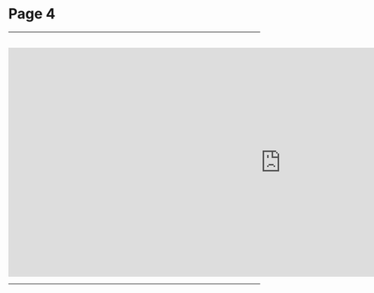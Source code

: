 <h1> Page 4 </h1>
<hr>
<br>

<iframe src="https://galena.h5p.com/content/1290897009321302487" width="1090" height="459" frameborder="0" allowfullscreen="allowfullscreen"></iframe><script src="https://galena.h5p.com/content/1290897009321302487" charset="UTF-8"></script>


<br>
<hr>
